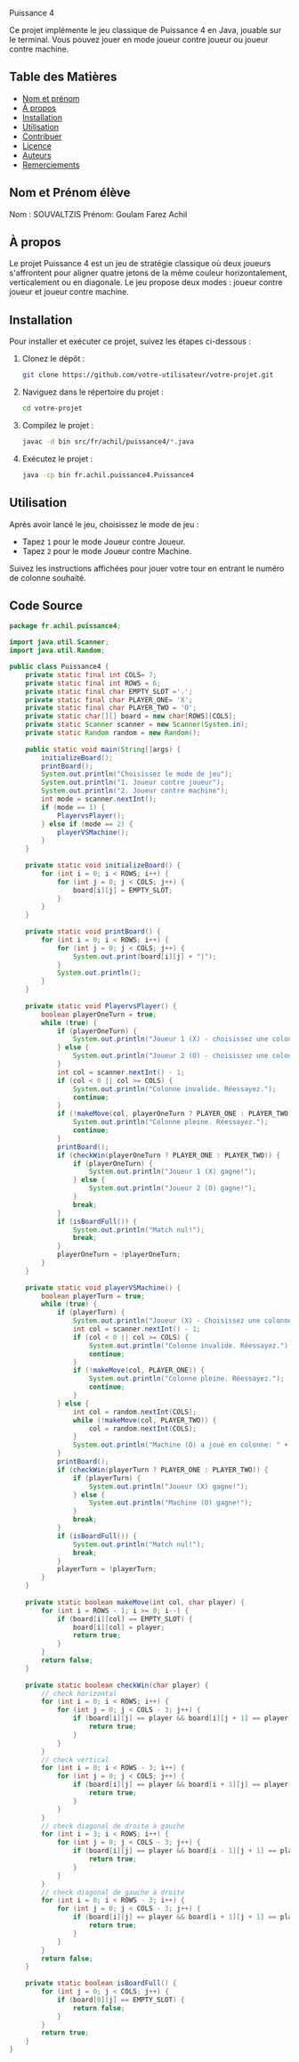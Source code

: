 Puissance 4

Ce projet implémente le jeu classique de Puissance 4 en Java, jouable sur le terminal. Vous pouvez jouer en mode joueur contre joueur ou joueur contre machine.

## Table des Matières
- [Nom et prénom](#auteur)
- [À propos](#à-propos)
- [Installation](#installation)
- [Utilisation](#utilisation)
- [Contribuer](#contribuer)
- [Licence](#licence)
- [Auteurs](#auteurs)
- [Remerciements](#remerciements)
## Nom et Prénom élève
Nom : SOUVALTZIS
Prénom: Goulam Farez Achil
## À propos

Le projet Puissance 4 est un jeu de stratégie classique où deux joueurs s'affrontent pour aligner quatre jetons de la même couleur horizontalement, verticalement ou en diagonale. Le jeu propose deux modes : joueur contre joueur et joueur contre machine.

## Installation

Pour installer et exécuter ce projet, suivez les étapes ci-dessous :

1. Clonez le dépôt :
    ```bash
    git clone https://github.com/votre-utilisateur/votre-projet.git
    ```

2. Naviguez dans le répertoire du projet :
    ```bash
    cd votre-projet
    ```

3. Compilez le projet :
    ```bash
    javac -d bin src/fr/achil/puissance4/*.java
    ```

4. Exécutez le projet :
    ```bash
    java -cp bin fr.achil.puissance4.Puissance4
    ```

## Utilisation

Après avoir lancé le jeu, choisissez le mode de jeu :
- Tapez `1` pour le mode Joueur contre Joueur.
- Tapez `2` pour le mode Joueur contre Machine.

Suivez les instructions affichées pour jouer votre tour en entrant le numéro de colonne souhaité.

## Code Source

```java
package fr.achil.puissance4;

import java.util.Scanner;
import java.util.Random;

public class Puissance4 {
	private static final int COLS= 7;
	private static final int ROWS = 6;
	private static final char EMPTY_SLOT ='.';
	private static final char PLAYER_ONE= 'X';
	private static final char PLAYER_TWO = 'O';
	private static char[][] board = new char[ROWS][COLS];
	private static Scanner scanner = new Scanner(System.in);
	private static Random random = new Random();
	
	public static void main(String[]args) {
		initializeBoard();
		printBoard();
		System.out.println("Choisissez le mode de jeu");
		System.out.println("1. Joueur contre joueur");
		System.out.println("2. Joueur contre machine");
		int mode = scanner.nextInt();
		if (mode == 1) {
			PlayervsPlayer();
		} else if (mode == 2) {
			playerVSMachine();
		}
	}
	
	private static void initializeBoard() {
		for (int i = 0; i < ROWS; i++) {
			for (int j = 0; j < COLS; j++) {
				board[i][j] = EMPTY_SLOT;
			}
		}
	}
	
	private static void printBoard() {
		for (int i = 0; i < ROWS; i++) {
			for (int j = 0; j < COLS; j++) {
				System.out.print(board[i][j] + "|");
			}
			System.out.println();
		}
	}
	
	private static void PlayervsPlayer() {
		boolean playerOneTurn = true;
		while (true) {
			if (playerOneTurn) {
				System.out.println("Joueur 1 (X) - choisissez une colonne (1-7): ");
			} else {
				System.out.println("Joueur 2 (O) - choisissez une colonne (1-7): ");
			}
			int col = scanner.nextInt() - 1;
			if (col < 0 || col >= COLS) {
				System.out.println("Colonne invalide. Réessayez.");
				continue;
			}
			if (!makeMove(col, playerOneTurn ? PLAYER_ONE : PLAYER_TWO)) {
				System.out.println("Colonne pleine. Réessayez.");
				continue;
			}
			printBoard();
			if (checkWin(playerOneTurn ? PLAYER_ONE : PLAYER_TWO)) {
				if (playerOneTurn) {
					System.out.println("Joueur 1 (X) gagne!");
				} else {
					System.out.println("Joueur 2 (O) gagne!");
				}
				break;
			}
			if (isBoardFull()) {
				System.out.println("Match nul!");
				break;
			}
			playerOneTurn = !playerOneTurn;
		}
	}
	
	private static void playerVSMachine() {
		boolean playerTurn = true;
		while (true) {
			if (playerTurn) {
				System.out.println("Joueur (X) - Choisissez une colonne (1-7): ");
				int col = scanner.nextInt() - 1;
				if (col < 0 || col >= COLS) {
					System.out.println("Colonne invalide. Réessayez.");
					continue;
				}
				if (!makeMove(col, PLAYER_ONE)) {
					System.out.println("Colonne pleine. Réessayez.");
					continue;
				}
			} else {
				int col = random.nextInt(COLS);
				while (!makeMove(col, PLAYER_TWO)) {
					col = random.nextInt(COLS);
				}
				System.out.println("Machine (O) a joué en colonne: " + (col + 1));
			}
			printBoard();
			if (checkWin(playerTurn ? PLAYER_ONE : PLAYER_TWO)) {
				if (playerTurn) {
					System.out.println("Joueur (X) gagne!");
				} else {
					System.out.println("Machine (O) gagne!");
				}
				break;
			}
			if (isBoardFull()) {
				System.out.println("Match nul!");
				break;
			}
			playerTurn = !playerTurn;
		}
	}
	
	private static boolean makeMove(int col, char player) {
		for (int i = ROWS - 1; i >= 0; i--) {
			if (board[i][col] == EMPTY_SLOT) {
				board[i][col] = player;
				return true;
			}
		}
		return false;
	}
	
	private static boolean checkWin(char player) {
		// check horizontal
		for (int i = 0; i < ROWS; i++) {
			for (int j = 0; j < COLS - 3; j++) {
				if (board[i][j] == player && board[i][j + 1] == player && board[i][j + 2] == player && board[i][j + 3] == player) {
					return true;
				}
			}
		}
		// check vertical
		for (int i = 0; i < ROWS - 3; i++) {
			for (int j = 0; j < COLS; j++) {
				if (board[i][j] == player && board[i + 1][j] == player && board[i + 2][j] == player && board[i + 3][j] == player) {
					return true;
				}
			}
		}
		// check diagonal de droite à gauche
		for (int i = 3; i < ROWS; i++) {
			for (int j = 0; j < COLS - 3; j++) {
				if (board[i][j] == player && board[i - 1][j + 1] == player && board[i - 2][j + 2] == player && board[i - 3][j + 3] == player) {
					return true;
				}
			}
		}
		// check diagonal de gauche à droite
		for (int i = 0; i < ROWS - 3; i++) {
			for (int j = 0; j < COLS - 3; j++) {
				if (board[i][j] == player && board[i + 1][j + 1] == player && board[i + 2][j + 2] == player && board[i + 3][j + 3] == player) {
					return true;
				}
			}
		}
		return false;
	}
	
	private static boolean isBoardFull() {
		for (int j = 0; j < COLS; j++) {
			if (board[0][j] == EMPTY_SLOT) {
				return false;
			}
		}
		return true;
	}
}
